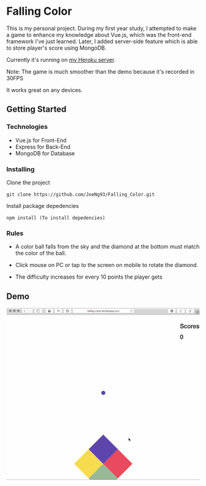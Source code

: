 # Falling Color

This is my personal project. During my first year study, I attempted to make a game to enhance my knowledge about Vue.js, which was the front-end framework I've just learned. Later, I added server-side feature which is able to store player's score using MongoDB.

Currently it's running on [my Heroku server](http://falling-color.herokuapp.com).

Note: The game is much smoother than the demo because it's recorded in 30FPS

It works great on any devices.


## Getting Started

### Technologies
- Vue.js for Front-End
- Express for Back-End
- MongoDB for Database

### Installing
Clone the project
```
git clone https://github.com/JoeNg93/Falling_Color.git
```

Install package depedencies
```
npm install (To install depedencies)
```

### Rules
- A color ball falls from the sky and the diamond at the bottom must match the color of the ball.

- Click mouse on PC or tap to the screen on mobile to rotate the diamond.

- The difficulty increases for every 10 points the player gets

## Demo
![Demo](./screenshots/Demo.gif)
